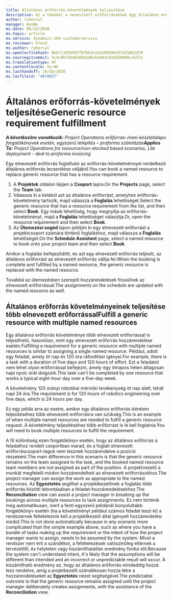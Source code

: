 ```yaml
---
title: Általános erőforrás-követelmények teljesítése
description: Ez a témakör a nevesített erőforrásoknak egy általános erőforrás-követelmény részére történő foglalásáról nyújt tájékoztatást.
author: ruhercul
manager: AnnBe
ms.date: 09/23/2020
ms.topic: article
ms.service: dynamics-365-customerservice
ms.reviewer: kfend
ms.author: ruhercul
ms.openlocfilehash: 6bb7c185656ff87bb3ca24209594c07d25862d70
ms.sourcegitcommit: 5c4c9bf3ba018562d6cb3443c01d550489c415fa
ms.translationtype: HT
ms.contentlocale: hu-HU
ms.lasthandoff: 10/16/2020
ms.locfileid: "4078037"
---
```

# <a name="generic-resource-requirement-fulfillment"></a><span data-ttu-id="e6fc7-103">Általános erőforrás-követelmények teljesítése</span><span class="sxs-lookup"><span data-stu-id="e6fc7-103">Generic resource requirement fulfillment</span></span>

<span data-ttu-id="e6fc7-104">_**A következőre vonatkozik:** Project Operations erőforrás-/nem készletalapú forgatókönyvek esetén, egyszerű telepítés – proforma számlázás_</span><span class="sxs-lookup"><span data-stu-id="e6fc7-104">_**Applies To:** Project Operations for resource/non-stocked based scenarios, Lite deployment - deal to proforma invoicing_</span></span>

<span data-ttu-id="e6fc7-105">Egy elnevezett erőforrás foglalható az erőforrás-követelménnyel rendelkező általános erőforrás lecserélése céljából.</span><span class="sxs-lookup"><span data-stu-id="e6fc7-105">You can book a named resource to replace generic resource that has a resource requirement.</span></span>

1. <span data-ttu-id="e6fc7-106">A **Projektek** oldalon lépjen a **Csoport** lapra.</span><span class="sxs-lookup"><span data-stu-id="e6fc7-106">On the **Projects** page, select the **Team** tab.</span></span>
2. <span data-ttu-id="e6fc7-107">Válassza ki a listából azt az általános erőforrást, amelyhez erőforrás-követelmény tartozik, majd válassza a **Foglalás** lehetőséget.</span><span class="sxs-lookup"><span data-stu-id="e6fc7-107">Select the generic resource that has a resource requirement from the list, and then select **Book**.</span></span> <span data-ttu-id="e6fc7-108">Egy másik lehetőség, hogy megnyitja az erőforrás-követelményt, majd a **Foglalás** lehetőséget választja.</span><span class="sxs-lookup"><span data-stu-id="e6fc7-108">Or, open the resource requirement and then select **Book**.</span></span>
3. <span data-ttu-id="e6fc7-109">Az **Ütemezési segéd** lapon jelöljön ki egy elnevezett erőforrást a projektcsoport számára történő foglaláshoz, majd válassza a **Foglalás** lehetőséget.</span><span class="sxs-lookup"><span data-stu-id="e6fc7-109">On the **Schedule Assistant** page, select a named resource to book onto your project team and then select **Book**.</span></span>

<span data-ttu-id="e6fc7-110">Amikor a foglalás befejeződött, és azt egy elnevezett erőforrás teljesíti, az általános erőforrást az elnevezett erőforrás váltja fel.</span><span class="sxs-lookup"><span data-stu-id="e6fc7-110">When the booking is complete and fulfilled by a named resource, the generic resource is replaced with the named resource.</span></span>

<span data-ttu-id="e6fc7-111">Továbbá az ütemezésben szereplő hozzárendelések frissülnek az elnevezett erőforrással.</span><span class="sxs-lookup"><span data-stu-id="e6fc7-111">The assignments on the schedule are updated with the named resource as well.</span></span>

## <a name="fulfill-a-generic-resource-with-multiple-named-resources"></a><span data-ttu-id="e6fc7-112">Általános erőforrás követelményeinek teljesítése több elnevezett erőforrással</span><span class="sxs-lookup"><span data-stu-id="e6fc7-112">Fulfill a generic resource with multiple named resources</span></span>
<span data-ttu-id="e6fc7-113">Egy általános erőforrás követelménye több elnevezett erőforrással is teljesíthető, hasonlóan, mint egy elnevezett erőforrás hozzárendelése esetén.</span><span class="sxs-lookup"><span data-stu-id="e6fc7-113">Fulfilling a requirement for a generic resource with multiple named resources is similar to assigning a single named resource.</span></span> <span data-ttu-id="e6fc7-114">Például, adott egy feladat, amely öt nap és 120 óra ráfordítást igényel.</span><span class="sxs-lookup"><span data-stu-id="e6fc7-114">For example, there is a task with a duration of five days and 120 hours of effort.</span></span> <span data-ttu-id="e6fc7-115">Ezt a feladatot nem lehet olyan erőforrással befejezni, amely egy ötnapos héten átlagosan napi nyolc órát dolgozik.</span><span class="sxs-lookup"><span data-stu-id="e6fc7-115">This task can't be completed by one resource that works a typical eight-hour day over a five-day week.</span></span> 

<span data-ttu-id="e6fc7-116">A követelmény 120 órányi robotikai mérnöki tevékenység öt nap alatt, tehát napi 24 óra.</span><span class="sxs-lookup"><span data-stu-id="e6fc7-116">The requirement is for 120 hours of robotics engineering over five days, which is 24 hours per day.</span></span>

<span data-ttu-id="e6fc7-117">Ez egy példa arra az esetre, amikor egy általános erőforrás-kérelem teljesítéséhez több elnevezett erőforrásra van szükség.</span><span class="sxs-lookup"><span data-stu-id="e6fc7-117">This is an example of when multiple named resources are needed to fulfill a generic resource request.</span></span> <span data-ttu-id="e6fc7-118">A követelmény teljesítéséhez több erőforrást is le kell foglalnia.</span><span class="sxs-lookup"><span data-stu-id="e6fc7-118">You will need to book multiple resources to fulfill the requirement.</span></span>

<span data-ttu-id="e6fc7-119">A fő különbség ezen forgatókönyv esetén, hogy az általános erőforrás a feladathoz rendelt csoportban marad, és a foglalt elnevezett erőforráscsoport-tagok nem lesznek hozzárendelve a pozíció részeként.</span><span class="sxs-lookup"><span data-stu-id="e6fc7-119">The main difference in this scenario is that the generic resource remains on the team assigned to the task, and the booked named resource team members are not assigned as part of the position.</span></span> <span data-ttu-id="e6fc7-120">A projektvezető a munkát megfelelő módon hozzárendelheti az elnevezett erőforrásokhoz.</span><span class="sxs-lookup"><span data-stu-id="e6fc7-120">The project manager can assign the work as appropriate to the named resources.</span></span> <span data-ttu-id="e6fc7-121">Az **Egyeztetés** segíthet a projektkezelőnek a foglalás több erőforrás közötti lebontásában a feladat-hozzárendelésekhez.</span><span class="sxs-lookup"><span data-stu-id="e6fc7-121">The **Reconciliation** view can assist a project manager in breaking up the bookings across multiple resources to task assignments.</span></span> <span data-ttu-id="e6fc7-122">Ez nem történik meg automatikusan, mert a fenti egyszerű példánál bonyolultabb forgatókönyv esetén (ha a követelményt például számos feladat teszi ki) a rendszernek feltételeznie kell a projektkezelő által igényelt hozzárendelési módot.</span><span class="sxs-lookup"><span data-stu-id="e6fc7-122">This is not done automatically because in any scenario more complicated than the simple example above, such as where you have a bundle of tasks making up the requirement or the intent of how the project manager wants to assign, needs to be assumed by the system.</span></span> <span data-ttu-id="e6fc7-123">Mivel a rendszer nem érti a szándékot, a feltételezések valószínűleg eltérnek a tervezettől, és helytelen vagy kiszámíthatatlan eredmény fordul elő.</span><span class="sxs-lookup"><span data-stu-id="e6fc7-123">Because the system can't understand intent, it's likely that the assumptions will be different than intended and an incorrect or unpredictable result will occur.</span></span> <span data-ttu-id="e6fc7-124">A kiszámítható eredmény az, hogy az általános erőforrás mindaddig hozzá lesz rendelve, amíg a projetkezelő szándékosan hozza létre a hozzárendeléseket az **Egyeztetés** nézet segítségével.</span><span class="sxs-lookup"><span data-stu-id="e6fc7-124">The predictable outcome is that the generic resource remains assigned until the project manager deliberately creates assignments, with the assistance of the **Reconciliation** view.</span></span>


